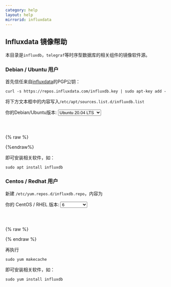 ```yaml
---
category: help
layout: help
mirrorid: influxdata
---
```


## Influxdata 镜像帮助

本目录是`influxdb`，`telegraf`等时序型数据库的相关组件的镜像软件源。

### Debian / Ubuntu 用户

首先信任来自[influxdata](https://docs.influxdata.com/telegraf/v1.18/introduction/installation/)的PGP公钥：

```shell
curl -s https://repos.influxdata.com/influxdb.key | sudo apt-key add -
```

将下方文本框中的内容写入`/etc/apt/sources.list.d/influxdb.list`

<form class="form-inline">
<div class="form-group">
	<label>你的Debian/Ubuntu版本: </label>
	<select class="form-control release-select" data-template="#apt-template" data-target="#apt-content">
		<option data-os="debian" data-release="jessie">Debian 8 (Jessie)</option>
		<option data-os="debian" data-release="stretch">Debian 9 (Stretch)</option>
		<option data-os="debian" data-release="buster">Debian 10 (Buster)</option>
		<option data-os="ubuntu" data-release="trusty">Ubuntu 14.04 LTS</option>
		<option data-os="ubuntu" data-release="xenial">Ubuntu 16.04 LTS</option>
		<option data-os="ubuntu" data-release="bionic" selected>Ubuntu 18.04 LTS</option>		
		<option data-os="ubuntu" data-release="focal" selected>Ubuntu 20.04 LTS</option>
</select>
</div>
</form>

<p></p>
<pre>
<code id="apt-content">
</code>
</pre>


{% raw %}
<script id="apt-template" type="x-tmpl-markup">
deb https://{%endraw%}{{ site.hostname }}{%raw%}/influxdata/{{os_name}}/ {{release_name}} stable
</script>
{%endraw%}

即可安装相关软件，如：

```shell
sudo apt install influxdb
```

### Centos / Redhat 用户

新建 `/etc/yum.repos.d/influxdb.repo`，内容为

<form class="form-inline">
<div class="form-group">
	<label>你的 CentOS / RHEL 版本: </label>
	<select class="form-control release-select" data-template="#yum-template" data-target="#yum-content">
		<option data-release="el6-x86_64">6</option>
		<option data-release="el7-x86_64">7</option>
		<option data-release="el8-x86_64">8 / Stream</option>
	</select>
</div>
</form>

<p></p>
<pre>
<code id="yum-content">
</code>
</pre>


{% raw %}
<script id="yum-template" type="x-tmpl-markup">
[influxdb]
name = InfluxDB Repository - RHEL $releasever
baseurl=https://{%endraw%}{{ site.hostname }}{%raw%}/influxdata/yum/{{release_name}}
enabled=1
gpgcheck=1
gpgkey = https://{%endraw%}{{ site.hostname }}{%raw%}/influxdata/influxdb.key
</script>
{% endraw %}

再执行

```shell
sudo yum makecache
```

即可安装相关软件，如：

```shell
sudo yum install influxdb
```
